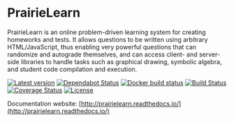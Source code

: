 # PrairieLearn

PrairieLearn is an online problem-driven learning system for creating homeworks and tests. It allows questions to be written using arbitrary HTML/JavaScript, thus enabling very powerful questions that can randomize and autograde themselves, and can access client- and server-side libraries to handle tasks such as graphical drawing, symbolic algebra, and student code compilation and execution.

[![Latest version](https://img.shields.io/github/tag/PrairieLearn/PrairieLearn.svg?label=version)](https://github.com/PrairieLearn/PrairieLearn/blob/master/ChangeLog.md) [![Dependabot Status](https://api.dependabot.com/badges/status?host=github&repo=PrairieLearn/PrairieLearn)](https://dependabot.com) [![Docker build status](https://img.shields.io/docker/automated/prairielearn/prairielearn.svg)](https://hub.docker.com/r/prairielearn/prairielearn/builds/) [![Build Status](https://img.shields.io/travis/PrairieLearn/PrairieLearn/master.svg)](https://travis-ci.org/PrairieLearn/PrairieLearn) [![Coverage Status](https://coveralls.io/repos/github/PrairieLearn/PrairieLearn/badge.svg?branch=master)](https://coveralls.io/github/PrairieLearn/PrairieLearn?branch=master) [![License](https://img.shields.io/github/license/PrairieLearn/PrairieLearn.svg)](https://github.com/PrairieLearn/PrairieLearn/blob/master/LICENSE.md)

Documentation website: [http://prairielearn.readthedocs.io/](http://prairielearn.readthedocs.io/)

